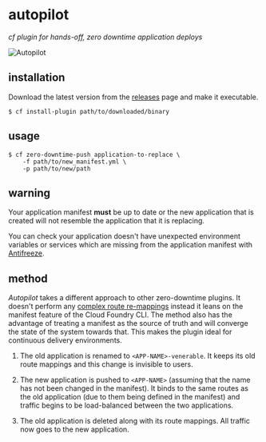# autopilot

*cf plugin for hands-off, zero downtime application deploys*

![Autopilot](http://i.imgur.com/xj2vbwk.jpg)

## installation

Download the latest version from the [releases][releases] page and make it executable.

```
$ cf install-plugin path/to/downloaded/binary
```

[releases]: https://github.com/contraband/autopilot/releases

## usage

```
$ cf zero-downtime-push application-to-replace \
    -f path/to/new_manifest.yml \
    -p path/to/new/path
```

## warning

Your application manifest **must** be up to date or the new application that
is created will not resemble the application that it is replacing.

You can check your application doesn't have unexpected environment variables or
services which are missing from the application manifest with
[Antifreeze][antifreeze].

[antifreeze]: https://github.com/odlp/antifreeze

## method

*Autopilot* takes a different approach to other zero-downtime plugins. It
doesn't perform any [complex route re-mappings][indiana-jones] instead it leans
on the manifest feature of the Cloud Foundry CLI. The method also has the
advantage of treating a manifest as the source of truth and will converge the
state of the system towards that. This makes the plugin ideal for continuous
delivery environments.

1. The old application is renamed to `<APP-NAME>-venerable`. It keeps its old route
   mappings and this change is invisible to users.

2. The new application is pushed to `<APP-NAME>` (assuming that the name has
   not been changed in the manifest). It binds to the same routes as the old
   application (due to them being defined in the manifest) and traffic begins to
   be load-balanced between the two applications.

3. The old application is deleted along with its route mappings. All traffic
   now goes to the new application.

[indiana-jones]: https://www.youtube.com/watch?v=0gU35Tgtlmg
